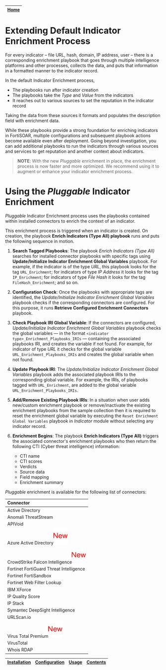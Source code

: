 | [Home](../README.md) |
|----------------------|

# Extending Default Indicator Enrichment Process

For every indicator &ndash; file URL, hash, domain, IP address, user &ndash; there is a corresponding enrichment playbook that goes through multiple intelligence platforms and other processes, collects the data, and puts that information in a formatted manner to the indicator record.

In the default Indicator Enrichment process,

- The playbooks run after indicator creation
- The playbooks take the *Type* and *Value* from the indicators
- It reaches out to various sources to set the reputation in the indicator record

Taking the data from these sources it formats and populates the description field with enrichment data.

While these playbooks provide a strong foundation for enriching indicators in FortiSOAR, multiple configurations and subsequent playbook actions become available even after deployment. Going beyond investigation, you can add additional playbooks to run the indicators through various sources and services to get reputation and another context about indicators.

>**NOTE**: With the new *Pluggable* enrichment in place, the enrichment process is now faster and more optimized. We recommend using it to augment or enhance your indicator enrichment process.

# Using the *Pluggable* Indicator Enrichment

*Pluggable* Indicator Enrichment process uses the playbooks contained within installed connectors to enrich the context of an indicator.

This enrichment process is triggered when an indicator is created. On creation, the playbook **Enrich Indicators (Type All) playbook** runs and puts the following sequence in motion.

1. **Search Tagged Playbooks**: The playbook *Enrich Indicators (Type All)* searches for installed connector playbooks with specific tags using **Update/Initialize Indicator Enrichment Global Variables** playbook. For example, if the indicator is of the type *URL*, this playbook looks for the tag `URL_Enrichment`; for indicators of type *IP Address* it looks for the tag `IP_Enrichment`; for indicators of type *File Hash* it looks for the tag `FileHash_Enrichment`; and so on.

2. **Configuration Check**: Once the playbooks with appropriate tags are identified, the *Update/Initialize Indicator Enrichment Global Variables* playbook checks if the corresponding connectors are configured. For this purpose, it runs **Retrieve Configured Enrichment Connectors** playbook.

3. **Check Playbook IRI Global Variable**: If the connectors are configured, *Update/Initialize Indicator Enrichment Global Variables* playbook checks the global variables &mdash; in the format `<indicator type>_Enrichment_Playbooks_IRIs` &mdash; containing the associated playbooks IRI, and creates the variable if not found. For example, for indicator of type *URL* it checks for the global variable `URL_Enrichment_Playbooks_IRIs` and creates the global variable when not found.

4. **Update Playbook IRI**: The *Update/Initialize Indicator Enrichment Global Variables* playbook adds the associated playbook IRIs to the corresponding global variable. For example, the IRIs, of playbooks tagged with `URL_Enrichment`, are added to the global variable `URL_Enrichment_Playbooks_IRIs`.

5. **Add/Remove Existing Playbook IRIs**: In a situation when user adds new/custom enrichment playbook or remove/inactivate the  existing enrichment playbooks from the sample collection then it is required to reset the enrichment global variable by executing the `Reset Enrichment Global Variables` playbook in *Indicator* module without selecting any indicator record. 

6. **Enrichment Begins**: The playbook **Enrich Indicators (Type All)** triggers the associated connector's enrichment playbooks who then return the following CTI (Cyber threat intelligence) information:

    - CTI name
    - CTI scores
    - Verdicts
    - Source data
    - Field mapping
    - Enrichment summary

*Pluggable* enrichment is available for the following list of connectors:

| Connector                                              |
|:-------------------------------------------------------|
| Active Directory                                       |
| Anomali ThreatStream                                   |
| APIVoid                                                |
| Azure Active Directory![](./res/icon-new.svg)          |
| CrowdStrike Falcon Intelligence![](./res/icon-new.svg) |
| Fortinet FortiGuard Threat Intelligence                |
| Fortinet FortiSandbox                                  |
| Fortinet Web Filter Lookup                             |
| IBM XForce                                             |
| IP Quality Score                                       |
| IP Stack                                               |
| Symantec DeepSight Intelligence                        |
| URLScan.io                                             |
| Virus Total Premium![](./res/icon-new.svg)             |
| VirusTotal                                             |
| Whois RDAP                                             |

| [Installation](./setup.md#installation) | [Configuration](./setup.md#configuration) | [Usage](./usage.md) | [Contents](./contents.md) |
|-----------------------------------------|-------------------------------------------|---------------------|---------------------------|
